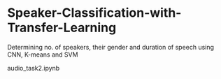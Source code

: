# Speaker-Classification-with-Transfer-Learning
Determining no. of speakers, their gender and duration of speech using CNN, K-means and SVM

audio_task2.ipynb
